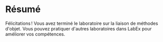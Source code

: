 # Résumé

Félicitations ! Vous avez terminé le laboratoire sur la liaison de méthodes d'objet. Vous pouvez pratiquer d'autres laboratoires dans LabEx pour améliorer vos compétences.
